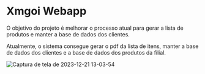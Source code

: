 # Xmgoi Webapp

O objetivo do projeto é melhorar o processo atual para gerar a lista de produtos e manter a base de dados dos clientes.

Atualmente, o sistema consegue gerar o pdf da lista de itens, manter a base de dados dos clientes e a base de dados dos produtos da filial.

![Captura de tela de 2023-12-21 13-03-54](https://github.com/josafaverissimo/xmgoi13-webapp/assets/50150682/8fd14202-c4bf-4913-a801-1e1e15c0cb92)

